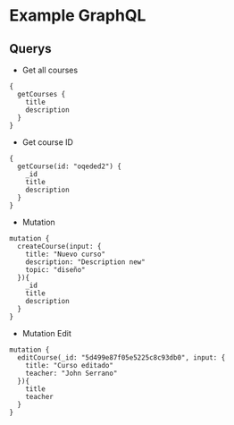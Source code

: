 # Example GraphQL

## Querys

* Get all courses

```
{
  getCourses {
    title
    description
  }
}
```

* Get course ID

```
{
  getCourse(id: "oqeded2") {
    _id
    title
    description
  }
}
```

* Mutation

```
mutation {
  createCourse(input: {
   	title: "Nuevo curso"
    description: "Description new"
    topic: "diseño"
  }){
    _id
    title
    description
  }
}
```

* Mutation Edit

```
mutation {
  editCourse(_id: "5d499e87f05e5225c8c93db0", input: {
    title: "Curso editado"
    teacher: "John Serrano"
  }){
    title
    teacher
  }
}
```